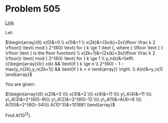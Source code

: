 # Problem 505

[Link](https://projecteuler.net/problem=505)

Let:

$\\begin{array}{ll} x(0)&=0 \\\\ x(1)&=1 \\\\ x(2k)&=(3x(k)+2x(\\lfloor \\frac k 2 \\rfloor)) \\text{ mod } 2^{60} \\text{ for } k \\ge 1 \\text {, where } \\lfloor \\text { } \\rfloor \\text { is the floor function} \\\\ x(2k+1)&=(2x(k)+3x(\\lfloor \\frac k 2 \\rfloor)) \\text{ mod } 2^{60} \\text{ for } k \\ge 1 \\\\ y\_n(k)&=\\left\\{{\\begin{array}{lc} x(k) && \\text{if } k \\ge n \\\\ 2^{60} - 1 - max(y\_n(2k),y\_n(2k+1)) && \\text{if } k < n \\end{array}} \\right. \\\\ A(n)&=y\_n(1) \\end{array}$

You are given:

$\\begin{array}{ll} x(2)&=3 \\\\ x(3)&=2 \\\\ x(4)&=11 \\\\ y\_4(4)&=11 \\\\ y\_4(3)&=2^{60}-9\\\\ y\_4(2)&=2^{60}-12 \\\\ y\_4(1)&=A(4)=8 \\\\ A(10)&=2^{60}-34\\\\ A(10^3)&=101881 \\end{array}$

Find $A(10^{12})$.
